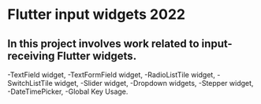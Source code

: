 # Flutter input widgets 2022

## In this project involves work related to input-receiving Flutter widgets.

-TextField widget,
-TextFormField widget,
-RadioListTile widget,
-SwitchListTile widget,
-Slider widget,
-Dropdown widgets,
-Stepper widget,
-DateTimePicker,
-Global Key Usage.

